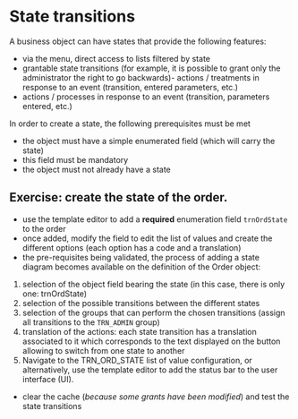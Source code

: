 State transitions
====================

A business object can have states that provide the following features: 
- via the menu, direct access to lists filtered by state
- grantable state transitions (for example, it is possible to grant only the administrator the right to go backwards)- actions / treatments in response to an event (transition, entered parameters, etc.)
- actions / processes in response to an event (transition, parameters entered, etc.)

In order to create a state, the following prerequisites must be met
- the object must have a simple enumerated field (which will carry the state)
- this field must be mandatory
- the object must not already have a state

Exercise: create the state of the order.
---------------------------

- use the template editor to add a **required** enumeration field `trnOrdState` to the order
- once added, modify the field to edit the list of values and create the different options (each option has a code and a translation)
- the pre-requisites being validated, the process of adding a state diagram becomes available on the definition of the Order object:
1. selection of the object field bearing the state (in this case, there is only one: trnOrdState)
2. selection of the possible transitions between the different states
3. selection of the groups that can perform the chosen transitions (assign all transitions to the `TRN_ADMIN` group)
4. translation of the actions: each state transition has a translation associated to it which corresponds to the text displayed on the button allowing to switch from one state to another
5. Navigate to the TRN_ORD_STATE list of value configuration, or alternatively, use the template editor to add the status bar to the user interface (UI).
- clear the cache (*because some grants have been modified*) and test the state transitions